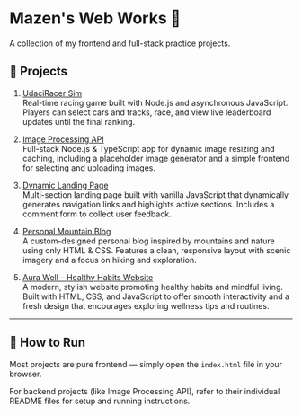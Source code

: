 # Mazen's Web Works 🚀

A collection of my frontend and full-stack practice projects.

## 📂 Projects

1. [UdaciRacer Sim](./UdaciRacerSim)  
   Real-time racing game built with Node.js and asynchronous JavaScript. Players can select cars and tracks, race, and view live leaderboard updates until the final ranking.

2. [Image Processing API](./ImageProcessingAPI)  
   Full-stack Node.js & TypeScript app for dynamic image resizing and caching, including a placeholder image generator and a simple frontend for selecting and uploading images.

3. [Dynamic Landing Page](./DynamicLandingPage)  
   Multi-section landing page built with vanilla JavaScript that dynamically generates navigation links and highlights active sections. Includes a comment form to collect user feedback.

4. [Personal Mountain Blog](./PersonalMountainBlog)  
   A custom-designed personal blog inspired by mountains and nature using only HTML & CSS. Features a clean, responsive layout with scenic imagery and a focus on hiking and exploration.

5. [Aura Well – Healthy Habits Website](./AuraWellHealthyHabitsWebsite)  
   A modern, stylish website promoting healthy habits and mindful living. Built with HTML, CSS, and JavaScript to offer smooth interactivity and a fresh design that encourages exploring wellness tips and routines.

---

## 🚀 How to Run

Most projects are pure frontend — simply open the `index.html` file in your browser.

For backend projects (like Image Processing API), refer to their individual README files for setup and running instructions.
